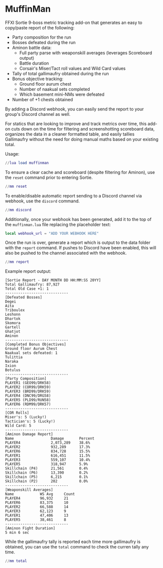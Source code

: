 # MuffinMan

FFXI Sortie 9-boss metric tracking add-on that generates an easy to copy/paste report of the following:

- Party composition for the run
- Bosses defeated during the run
- Aminon battle data:
    - Full party parse with weaponskill averages (leverages Scoreboard output)
    - Battle duration
    - Corsair's Miser/Tact roll values and Wild Card values
- Tally of total gallimaufry obtained during the run
- Bonus objective tracking:
    - Ground floor aurum chest 
    - Number of naakual sets completed
    - Which basement mini-NMs were defeated
- Number of +1 chests obtained

By adding a Discord webhook, you can easily send the report to your group's Discord channel as well.

For statics that are looking to improve and track metrics over time, this add-on cuts down on the time for filtering and screenshotting scoreboard data, organizes the data in a cleaner formatted table, and easily tallies Gallimaufry without the need for doing manual maths based on your existing total.

Usage:

```lua
//lua load muffinman
```

To ensure a clear cache and scoreboard (despite filtering for Aminon), use the `reset` command prior to entering Sortie.

```lua
//mm reset
```

To enable/disable automatic report sending to a Discord channel via webhook, use the `discord` command. 

```lua
//mm discord
```
Additionally, once your webhook has been generated, add it to the top of the `muffinman.lua` file replacing the placeholder text:

```lua
local webhook_url = "ADD YOUR WEBHOOK HERE"
```

Once the run is over, generate a report which is output to the data folder with the `report` command. If pushes to Discord have been enabled, this will also be pushed to the channel associated with the webhook.

```lua
//mm report
```

Example report output:

```
[Sortie Report - DAY MONTH DD HH:MM:SS 20YY]
Total Gallimaufry: 87,927
Total Old Case +1: 1
-----------------------------
[Defeated Bosses]
Degei
Aita
Triboulex
Leshonn
Dhartok
Skomora
Gartell
Ghatjot
Aminon
-----------------------------
[Completed Bonus Objectives]
Ground floor Aurum Chest
Naakual sets defeated: 1
Tulittia
Naraka
Ixion
Botulus
-----------------------------
[Party Composition]
PLAYER1 (GEO99/DRK58)
PLAYER2 (COR99/DRK59)
PLAYER3 (BRD99/DRK59)
PLAYER4 (DNC99/DRG58)
PLAYER5 (PLD99/RUN58)
PLAYER6 (RDM99/DRK57)
-----------------------------
[COR Rolls]
Miser's: 5 (Lucky!)
Tactician's: 5 (Lucky!)
Wild Card: 5
-----------------------------
[Aminon Damage Report]
Name                 Damage       Percent
PLAYER4              2,073,289    38.6%
PLAYER2              932,289      17.3%
PLAYER6              834,728      15.5%
PLAYER1              616,451      11.5%
PLAYER3              559,107      10.4%
PLAYER5              318,947      5.9%
Skillchain (P4)      21,561       0.4%
Skillchain (P6)      13,390       0.2%
Skillchain (P5)      6,215        0.1%
Skillchain (P2)      202          0.0%
-----------------------------
[Weaponskill Averages]
Name            WS Avg     Count
PLAYER4         96,932     21
PLAYER6         83,375     10
PLAYER2         66,588     14
PLAYER3         62,123     9
PLAYER1         47,406     13
PLAYER5         38,461     8
-----------------------------
[Aminon Fight Duration] 
5 min 6 sec
```


While the gallimaufry tally is reported each time more gallimaufry is obtained, you can use the `total` command to check the curren tally any time.

```lua
//mm total
```

